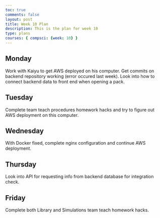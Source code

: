 ```yaml
---
toc: true
comments: false
layout: post
title: Week 10 Plan
description: This is the plan for week 10
type: plans
courses: { compsci: {week: 10} }
---
```


## Monday
Work with Kaiyu to get AWS deployed on his computer. Get commits on backend repository working (error occured last week). Look into how to connect backend data to front end when opening a pack.
## Tuesday
Complete team teach procedures homework hacks and try to figure out AWS deployment on this computer.
## Wednesday
With Docker fixed, complete nginx configuration and continue AWS deployment.
## Thursday
Look into API for requesting info from backend database for integration check.
## Friday
Complete both Library and Simulations team teach homework hacks. 